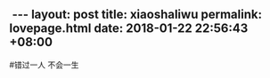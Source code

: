  ---
layout: post
title: xiaoshaliwu
permalink: lovepage.html
date: 2018-01-22 22:56:43 +08:00
---

#错过一人 不会一生 

